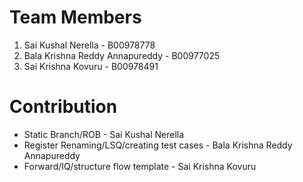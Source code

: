 # Team Members
1) Sai Kushal Nerella - B00978778
2) Bala Krishna Reddy Annapureddy - B00977025
3) Sai Krishna Kovuru - B00978491


# Contribution
- Static Branch/ROB - Sai Kushal Nerella
- Register Renaming/LSQ/creating test cases - Bala Krishna Reddy Annapureddy
- Forward/IQ/structure flow template - Sai Krishna Kovuru